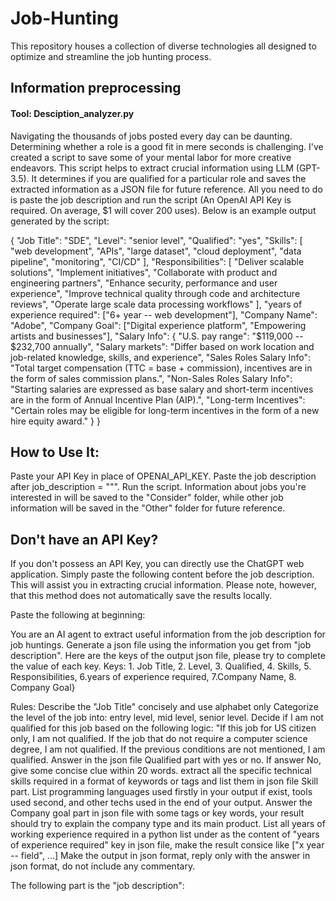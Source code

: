 # Job-Hunting

This repository houses a collection of diverse technologies all designed to optimize and streamline the job hunting process. 

## Information preprocessing
#### Tool: Desciption_analyzer.py
Navigating the thousands of jobs posted every day can be daunting. Determining whether a role is a good fit in mere seconds is challenging. I've created a script to save some of your mental labor for more creative endeavors. This script helps to extract crucial information using LLM (GPT-3.5). It determines if you are qualified for a particular role and saves the extracted information as a JSON file for future reference.
All you need to do is paste the job description and run the script (An OpenAI API Key is required. On average, $1 will cover 200 uses).
Below is an example output generated by the script:


{
    "Job Title": "SDE",
    "Level": "senior level",
    "Qualified": "yes",
    "Skills": [
        "web development",
        "APIs",
        "large dataset",
        "cloud deployment",
        "data pipeline",
        "monitoring",
        "CI/CD"
    ],
    "Responsibilities": [
        "Deliver scalable solutions",
        "Implement initiatives",
        "Collaborate with product and engineering partners",
        "Enhance security, performance and user experience",
        "Improve technical quality through code and architecture reviews",
        "Operate large scale data processing workflows"
    ],
    "years of experience required": ["6+ year -- web development"],
    "Company Name": "Adobe",
    "Company Goal": ["Digital experience platform", "Empowering artists and businesses"],
    "Salary Info": {
        "U.S. pay range": "$119,000 -- $232,700 annually",
        "Salary markets": "Differ based on work location and job-related knowledge, skills, and experience",
        "Sales Roles Salary Info": "Total target compensation (TTC = base + commission), incentives are in the form of sales commission plans.",
        "Non-Sales Roles Salary Info": "Starting salaries are expressed as base salary and short-term incentives are in the form of Annual Incentive Plan (AIP).",
        "Long-term Incentives": "Certain roles may be eligible for long-term incentives in the form of a new hire equity award."
    }
}

## How to Use It:
Paste your API Key in place of OPENAI_API_KEY.
Paste the job description after job_description = """.
Run the script.
Information about jobs you're interested in will be saved to the "Consider" folder, while other job information will be saved in the "Other" folder for future reference.

## Don't have an API Key?
If you don't possess an API Key, you can directly use the ChatGPT web application. Simply paste the following content before the job description. This will assist you in extracting crucial information. Please note, however, that this method does not automatically save the results locally.


Paste the following at beginning: 

You are an AI agent to extract useful information from the job description for job huntings. 
Generate a json file using the information you get from "job description". Here are the keys of the output json file, please try to complete the value of each key. Keys: 1. Job Title, 2. Level, 3. Qualified, 4. Skills, 5. Responsibilities, 6.years of experience required, 7.Company Name, 8. Company Goal}

Rules:
Describe the "Job Title" concisely and use alphabet only
Categorize the level of the job into: entry level, mid level, senior level.
Decide if I am not qualified for this job based on the following logic: "If this job for US citizen only, I am not qualified. If the job that do not require a computer science degree, I am not qualified. If the previous conditions are not mentioned, I am qualified. Answer in the json file Qualified part with yes or no. If answer No, give some concise clue within 20 words.
extract all the specific technical skills required in a format of keywords or tags and list them in json file Skill part. List programming languages used firstly in your output if exist, tools used second, and other techs used in the end of your output.
Answer the Company goal part in json file with some tags or key words, your result should try to explain the company type and its main product.
List all years of working experience required in a python list under as the content of "years of experience required" key in json file, make the result consice like ["x year -- field", ...]
Make the output in json format, reply only with the answer in json format, do not include any commentary. 

The following part is the "job description": 








